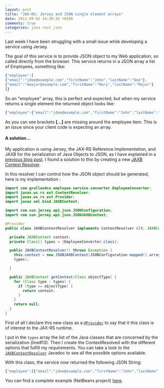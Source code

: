 ```yaml
---
layout: post
title: "JAX-RS: Jersey and JSON single element arrays"
date: 2011-09-02 14:30:26 +0100
comments: true
categories: java rest json
---
```

Last week I have been struggling with a small issue while developing a service using Jersey.

The goal of this service is to provide JSON object to my Web application, so called directly from the browser. This service returns in a JSON array a list of Employees, something like:

``` javascript
{"employee":[
{"email":"jdoe@example.com","firstName":"John","lastName":"Doe"},
{"email":"mmajor@example.com","firstName":"Mary","lastName":"Major"}
]}
```

So an "employee" array, this is perfect and expected, but when my service returns a single element the returned object looks like:

``` javascript
{"employee":{"email":"jdoe@example.com","firstName":"John","lastName":"Doe"}}
```

As you can see brackets **[...]** are missing around the employee item. This is an issue since your client code is expecting an array.

<!-- more -->

#### A solution...

My application is using Jersey, the JAX-RS Reference Implementation, and JAXB for the serialization of Java Objects to JSON, as I have explained in a [previous blog post](http://tugdualgrall.blogspot.com/2010/02/create-and-deploy-jax-rs-rest-service.html). I found a solution to this by creating a new [JAXB Context Resolver](http://jersey.java.net/nonav/documentation/latest/json.html#d4e919).

In this resolver I can control how the JSON object should be generated, here is my implementation :

``` java
import com.grallandco.employee.service.converter.EmployeeConverter;
import javax.ws.rs.ext.ContextResolver;
import javax.ws.rs.ext.Provider;
import javax.xml.bind.JAXBContext;

import com.sun.jersey.api.json.JSONConfiguration;
import com.sun.jersey.api.json.JSONJAXBContext;

@Provider
public class JAXBContextResolver implements ContextResolver &lt; JAXBContext &gt; {

  private JAXBContext context;
  private Class[] types = {EmployeeConverter.class};

  public JAXBContextResolver() throws Exception {
    this.context = new JSONJAXBContext(JSONConfiguration.mapped().arrays("employee").build(),
    types);

  }

  public JAXBContext getContext(Class objectType) {
    for (Class type : types) {
      if (type == objectType) {
        return context;
      }
    }
    return null;
  }
}

```

First of all I declare this new class as a [`@Provider`](http://jersey.java.net/nonav/apidocs/1.7/jersey/index.html?javax/ws/rs/ext/Provider.html) to say that it this class is of interest to the JAX-RS runtime.

I put in the `types` array the list of the Java classes that are concerned by the serialization (line#13). Then I create the ContextResolved with the different options that fulfill my requirements. You can take a look to the [`JAXBContextResolver`](http://jersey.java.net/nonav/apidocs/1.7/jersey/index.html?com/sun/jersey/api/json/JSONJAXBContext.html) Javadoc to see all the possible options available.

With this class, the service now returned the following JSON String:

``` javascript
{"employee":[{"email":"jdoe@example.com","firstName":"John","lastName":"Doe"}]}
```

You can find a complete example (NetBeans project) [here](https://github.com/tgrall/Sample-REST-Service-using-JSON).
